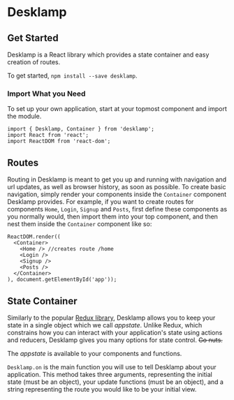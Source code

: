 # Desklamp
## Get Started

Desklamp is a React library which provides a state container and easy creation of routes. 

To get started, `npm install --save desklamp`. 

### Import What you Need

To set up your own application, start at your topmost component and import the module.

```
import { Desklamp, Container } from 'desklamp'; 
import React from 'react'; 
import ReactDOM from 'react-dom';
```
## Routes

Routing in Desklamp is meant to get you up and running with navigation and url updates, as well as browser history, as soon as possible. To create basic navigation, simply render your components inside the `Container` component Desklamp provides. For example, if you want to create routes for components `Home`, `Login`, `Signup` and `Posts`, first define these components as you normally would, then import them into your top component, and then nest them inside the `Container` component like so:

```
ReactDOM.render((
  <Container>
    <Home /> //creates route /home
    <Login />
    <Signup />
    <Posts />
  </Container>
), document.getElementById('app'));
``` 

## State Container

Similarly to the popular [Redux library](https://github.com/reactjs/redux), Desklamp allows you to keep your state in a single object which we call _appstate_. 
Unlike Redux, which constrains how you can interact with your application's state using actions and reducers, Desklamp gives you many options for state control. ~~Go nuts.~~

The _appstate_ is available to your components and functions.

`Desklamp.on` is the main function you will use to tell Desklamp about your application. This method takes three arguments, representing the initial state (must be an object), your update functions (must be an object), and a string representing the route you would like to be your initial view.
